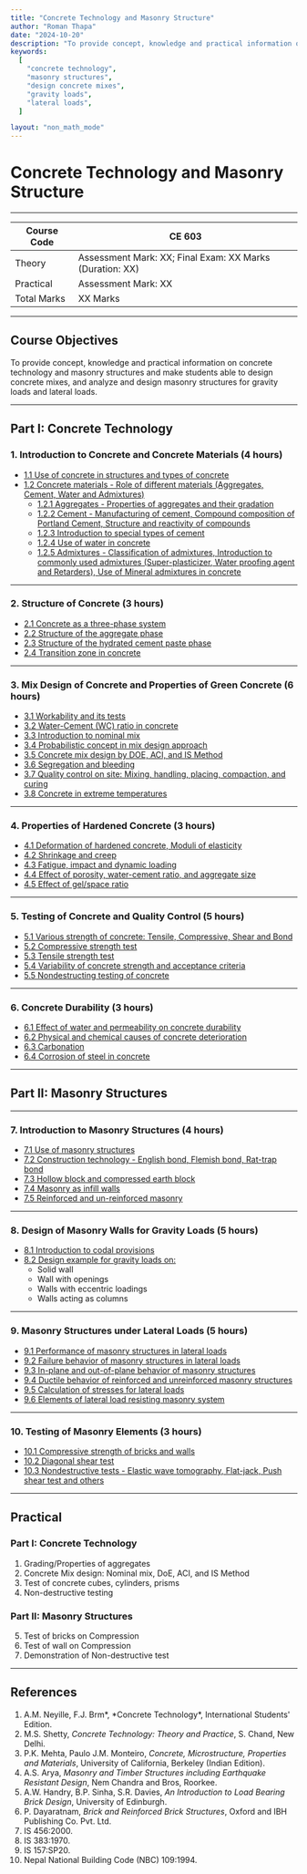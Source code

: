 ```yaml
---
title: "Concrete Technology and Masonry Structure"
author: "Roman Thapa"
date: "2024-10-20"
description: "To provide concept, knowledge and practical information on concrete technology and masonry structures and make students able to design concrete mixes, and analyze and design masonry structures for gravity loads and lateral loads."
keywords:
  [
    "concrete technology",
    "masonry structures",
    "design concrete mixes",
    "gravity loads",
    "lateral loads",
  ]

layout: "non_math_mode"
---
```


# Concrete Technology and Masonry Structure

---

| Course Code | CE 603                                                   |
| ----------- | -------------------------------------------------------- |
| Theory      | Assessment Mark: XX; Final Exam: XX Marks (Duration: XX) |
| Practical   | Assessment Mark: XX                                      |
| Total Marks | XX Marks                                                 |

---

## Course Objectives

To provide concept, knowledge and practical information on concrete technology and masonry structures and make students able to design concrete mixes, and analyze and design masonry structures for gravity loads and lateral loads.

---

## Part I: Concrete Technology

### 1. Introduction to Concrete and Concrete Materials (4 hours)

- [1.1 Use of concrete in structures and types of concrete](/path/to/subtopic1/)
- [1.2 Concrete materials - Role of different materials (Aggregates, Cement, Water and Admixtures)](/path/to/subtopic2/)
  - [1.2.1 Aggregates - Properties of aggregates and their gradation](/path/to/subtopic3/)
  - [1.2.2 Cement - Manufacturing of cement, Compound composition of Portland Cement, Structure and reactivity of compounds](/path/to/subtopic4/)
  - [1.2.3 Introduction to special types of cement](/path/to/subtopic5/)
  - [1.2.4 Use of water in concrete](/path/to/subtopic6/)
  - [1.2.5 Admixtures - Classification of admixtures, Introduction to commonly used admixtures (Super-plasticizer, Water proofing agent and Retarders), Use of Mineral admixtures in concrete](/path/to/subtopic7/)

---

### 2. Structure of Concrete (3 hours)

- [2.1 Concrete as a three-phase system](/path/to/subtopic1/)
- [2.2 Structure of the aggregate phase](/path/to/subtopic2/)
- [2.3 Structure of the hydrated cement paste phase](/path/to/subtopic3/)
- [2.4 Transition zone in concrete](/path/to/subtopic4/)

---

### 3. Mix Design of Concrete and Properties of Green Concrete (6 hours)

- [3.1 Workability and its tests](/path/to/subtopic1/)
- [3.2 Water-Cement (WC) ratio in concrete](/path/to/subtopic2/)
- [3.3 Introduction to nominal mix](/path/to/subtopic3/)
- [3.4 Probabilistic concept in mix design approach](/path/to/subtopic4/)
- [3.5 Concrete mix design by DOE, ACI, and IS Method](/path/to/subtopic5/)
- [3.6 Segregation and bleeding](/path/to/subtopic6/)
- [3.7 Quality control on site: Mixing, handling, placing, compaction, and curing](/path/to/subtopic7/)
- [3.8 Concrete in extreme temperatures](/path/to/subtopic8/)

---

### 4. Properties of Hardened Concrete (3 hours)

- [4.1 Deformation of hardened concrete, Moduli of elasticity](/path/to/subtopic1/)
- [4.2 Shrinkage and creep](/path/to/subtopic2/)
- [4.3 Fatigue, impact and dynamic loading](/path/to/subtopic3/)
- [4.4 Effect of porosity, water-cement ratio, and aggregate size](/path/to/subtopic4/)
- [4.5 Effect of gel/space ratio](/path/to/subtopic5/)

---

### 5. Testing of Concrete and Quality Control (5 hours)

- [5.1 Various strength of concrete: Tensile, Compressive, Shear and Bond](/path/to/subtopic1/)
- [5.2 Compressive strength test](/path/to/subtopic2/)
- [5.3 Tensile strength test](/path/to/subtopic3/)
- [5.4 Variability of concrete strength and acceptance criteria](/path/to/subtopic4/)
- [5.5 Nondestructing testing of concrete](/path/to/subtopic5/)

---

### 6. Concrete Durability (3 hours)

- [6.1 Effect of water and permeability on concrete durability](/path/to/subtopic1/)
- [6.2 Physical and chemical causes of concrete deterioration](/path/to/subtopic2/)
- [6.3 Carbonation](/path/to/subtopic3/)
- [6.4 Corrosion of steel in concrete](/path/to/subtopic4/)

---

## Part II: Masonry Structures

---

### 7. Introduction to Masonry Structures (4 hours)

- [7.1 Use of masonry structures](/path/to/subtopic1/)
- [7.2 Construction technology - English bond, Flemish bond, Rat-trap bond](/path/to/subtopic2/)
- [7.3 Hollow block and compressed earth block](/path/to/subtopic3/)
- [7.4 Masonry as infill walls](/path/to/subtopic4/)
- [7.5 Reinforced and un-reinforced masonry](/path/to/subtopic5/)

---

### 8. Design of Masonry Walls for Gravity Loads (5 hours)

- [8.1 Introduction to codal provisions](/path/to/subtopic1/)
- [8.2 Design example for gravity loads on:](/path/to/subtopic2/)
  - Solid wall
  - Wall with openings
  - Walls with eccentric loadings
  - Walls acting as columns

---

### 9. Masonry Structures under Lateral Loads (5 hours)

- [9.1 Performance of masonry structures in lateral loads](/path/to/subtopic1/)
- [9.2 Failure behavior of masonry structures in lateral loads](/path/to/subtopic2/)
- [9.3 In-plane and out-of-plane behavior of masonry structures](/path/to/subtopic3/)
- [9.4 Ductile behavior of reinforced and unreinforced masonry structures](/path/to/subtopic4/)
- [9.5 Calculation of stresses for lateral loads](/path/to/subtopic5/)
- [9.6 Elements of lateral load resisting masonry system](/path/to/subtopic6/)

---

### 10. Testing of Masonry Elements (3 hours)

- [10.1 Compressive strength of bricks and walls](/path/to/subtopic1/)
- [10.2 Diagonal shear test](/path/to/subtopic2/)
- [10.3 Nondestructive tests - Elastic wave tomography, Flat-jack, Push shear test and others](/path/to/subtopic3/)

---

## Practical

### Part I: Concrete Technology

1. Grading/Properties of aggregates
2. Concrete Mix design: Nominal mix, DoE, ACI, and IS Method
3. Test of concrete cubes, cylinders, prisms
4. Non-destructive testing

### Part II: Masonry Structures

5. Test of bricks on Compression
6. Test of wall on Compression
7. Demonstration of Non-destructive test

---

## References

1. A.M. Neyille, F.J. Brm*, *Concrete Technology\*, International Students' Edition.
2. M.S. Shetty, _Concrete Technology: Theory and Practice_, S. Chand, New Delhi.
3. P.K. Mehta, Paulo J.M. Monteiro, _Concrete, Microstructure, Properties and Materials_, University of California, Berkeley (Indian Edition).
4. A.S. Arya, _Masonry and Timber Structures including Earthquake Resistant Design_, Nem Chandra and Bros, Roorkee.
5. A.W. Handry, B.P. Sinha, S.R. Davies, _An Introduction to Load Bearing Brick Design_, University of Edinburgh.
6. P. Dayaratnam, _Brick and Reinforced Brick Structures_, Oxford and IBH Publishing Co. Pvt. Ltd.
7. IS 456:2000.
8. IS 383:1970.
9. IS 157:SP20.
10. Nepal National Building Code (NBC) 109:1994.
